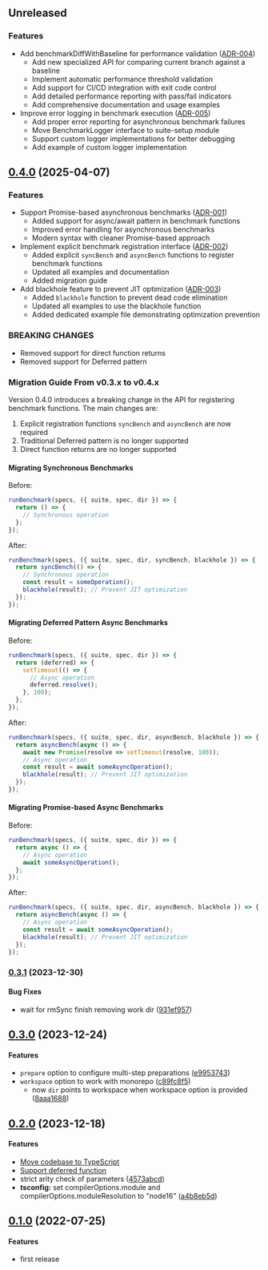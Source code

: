 ## Unreleased


### Features

* Add benchmarkDiffWithBaseline for performance validation ([ADR-004](./docs/adr-004-benchmark-diff-with-baseline.en.md))
  * Add new specialized API for comparing current branch against a baseline
  * Implement automatic performance threshold validation
  * Add support for CI/CD integration with exit code control
  * Add detailed performance reporting with pass/fail indicators
  * Add comprehensive documentation and usage examples
* Improve error logging in benchmark execution ([ADR-005](./docs/adr-005-error-logging-in-suite-setup.en.md))
  * Add proper error reporting for asynchronous benchmark failures
  * Move BenchmarkLogger interface to suite-setup module
  * Support custom logger implementations for better debugging
  * Add example of custom logger implementation


## [0.4.0](http://github.com/twada/benchmark-commits/releases/tag/v0.4.0) (2025-04-07)


### Features

* Support Promise-based asynchronous benchmarks ([ADR-001](./docs/adr-001-promise-based-async-benchmarks.en.md))
  * Added support for async/await pattern in benchmark functions
  * Improved error handling for asynchronous benchmarks
  * Modern syntax with cleaner Promise-based approach
* Implement explicit benchmark registration interface ([ADR-002](./docs/adr-002-explicit-benchmark-registration.en.md))
  * Added explicit `syncBench` and `asyncBench` functions to register benchmark functions
  * Updated all examples and documentation
  * Added migration guide
* Add blackhole feature to prevent JIT optimization ([ADR-003](./docs/adr-003-blackhole-for-preventing-optimization.en.md))
  * Added `blackhole` function to prevent dead code elimination
  * Updated all examples to use the blackhole function
  * Added dedicated example file demonstrating optimization prevention

### BREAKING CHANGES

* Removed support for direct function returns
* Removed support for Deferred pattern


### Migration Guide From v0.3.x to v0.4.x

Version 0.4.0 introduces a breaking change in the API for registering benchmark functions. 
The main changes are:

1. Explicit registration functions `syncBench` and `asyncBench` are now required
2. Traditional Deferred pattern is no longer supported
3. Direct function returns are no longer supported

#### Migrating Synchronous Benchmarks

Before:
```javascript
runBenchmark(specs, ({ suite, spec, dir }) => {
  return () => {
    // Synchronous operation
  };
});
```

After:
```javascript
runBenchmark(specs, ({ suite, spec, dir, syncBench, blackhole }) => {
  return syncBench(() => {
    // Synchronous operation
    const result = someOperation();
    blackhole(result); // Prevent JIT optimization
  });
});
```

#### Migrating Deferred Pattern Async Benchmarks

Before:
```javascript
runBenchmark(specs, ({ suite, spec, dir }) => {
  return (deferred) => {
    setTimeout(() => {
      // Async operation
      deferred.resolve();
    }, 100);
  };
});
```

After:
```javascript
runBenchmark(specs, ({ suite, spec, dir, asyncBench, blackhole }) => {
  return asyncBench(async () => {
    await new Promise(resolve => setTimeout(resolve, 100));
    // Async operation
    const result = await someAsyncOperation();
    blackhole(result); // Prevent JIT optimization
  });
});
```

#### Migrating Promise-based Async Benchmarks

Before:
```javascript
runBenchmark(specs, ({ suite, spec, dir }) => {
  return async () => {
    // Async operation
    await someAsyncOperation();
  };
});
```

After:
```javascript
runBenchmark(specs, ({ suite, spec, dir, asyncBench, blackhole }) => {
  return asyncBench(async () => {
    // Async operation
    const result = await someAsyncOperation();
    blackhole(result); // Prevent JIT optimization
  });
});
```


### [0.3.1](http://github.com/twada/benchmark-commits/releases/tag/v0.3.1) (2023-12-30)


#### Bug Fixes

* wait for rmSync finish removing work dir ([931ef957](http://github.com/twada/benchmark-commits/commit/931ef957d76cbc5eb344b16b6ea239bd3c12b7ca))


## [0.3.0](http://github.com/twada/benchmark-commits/releases/tag/v0.3.0) (2023-12-24)


#### Features

* `prepare` option to configure multi-step preparations ([e9953743](http://github.com/twada/benchmark-commits/commit/e995374385c17f33d60986d89bd6b9d9987f0a21))
* `workspace` option to work with monorepo ([c89fc8f5](http://github.com/twada/benchmark-commits/commit/c89fc8f5c595c495c8249d28fa25f0ba2074a0d4))
  * now `dir` points to workspace when workspace option is provided ([8aaa1688](http://github.com/twada/benchmark-commits/commit/8aaa1688deb9fac77a9afc7aff7ce34e50fe8dc4))


## [0.2.0](http://github.com/twada/benchmark-commits/releases/tag/v0.2.0) (2023-12-18)


#### Features

* [Move codebase to TypeScript](https://github.com/twada/benchmark-commits/pull/2)
* [Support deferred function](https://github.com/twada/benchmark-commits/pull/3)
* strict arity check of parameters ([4573abcd](http://github.com/twada/benchmark-commits/commit/4573abcde6127a6c4b62ded7605b2f6be5681814))
* **tsconfig:** set compilerOptions.module and compilerOptions.moduleResolution to "node16" ([a4b8eb5d](http://github.com/twada/benchmark-commits/commit/a4b8eb5dc0d0c469539e61c2d2a1cc6a3f270a69))


## [0.1.0](http://github.com/twada/benchmark-commits/releases/tag/v0.1.0) (2022-07-25)


#### Features

* first release
